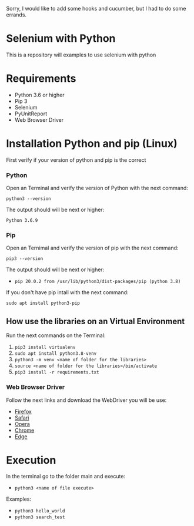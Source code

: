 Sorry, I would like to add some hooks and cucumber, but I had to do some errands.

# Selenium with Python

This is a repository will examples to use selenium with python

# Requirements
- Python 3.6 or higher
- Pip 3
- Selenium
- PyUnitReport
- Web Browser Driver

# Installation Python and pip (Linux)

First verify if your version of python and pip is the correct

### Python

Open an Terminal and verify the version of Python with the next command:

`python3 --version`

The output should will be next or higher:

`Python 3.6.9` 

### Pip

Open an Ternimal and verify the version of pip with the next command:

`pip3 --version`

The output should will be next or higher:

- `pip 20.0.2 from /usr/lib/python3/dist-packages/pip (python 3.8)`

If you don't have pip intall with the next command:

`sudo apt install python3-pip`

## How use the libraries on an Virtual Environment

Run the next commands on the Terminal:
1. `pip3 install virtualenv`
1. `sudo apt install python3.8-venv`
1. `python3 -m venv <name of folder for the libraries>`
1. `source <name of folder for the libraries>/bin/activate`
1. `pip3 install -r requirements.txt `

### Web Browser Driver
Follow the next links and download the WebDriver you will be use:
- [Firefox](https://github.com/mozilla/geckodriver/releases/tag/v0.26.0)
- [Safari](https://developer.apple.com/documentation/webkit/about_webdriver_for_safari)
- [Opera](https://github.com/operasoftware/operachromiumdriver/releases)
- [Chrome](https://sites.google.com/a/chromium.org/chromedriver/)
- [Edge](https://developer.microsoft.com/en-us/microsoft-edge/tools/webdriver/#downloads)

# Execution

In the terminal go to the folder main and execute:

- `python3 <name of file execute>`

Examples:
- `python3 hello_world`
- `python3 search_test`